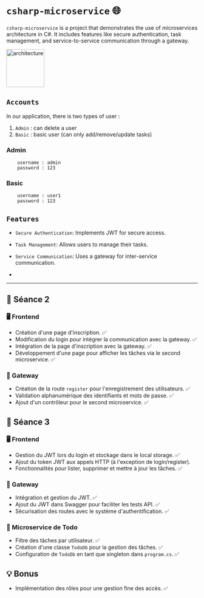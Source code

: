 # ``csharp-microservice`` 🌐

`csharp-microservice` is a project that demonstrates the use of microservices architecture in C#. 
It includes features like secure authentication, task management, and service-to-service communication through a gateway.

<img src="https://i.ibb.co/Z16WHMx/architecture.png" alt="architecture" width="100" height="100">

## ``Accounts``

In our application, there is two types of user :
1. ``Admin`` : can delete a user 
2. ``Basic`` : basic user (can only add/remove/update tasks)

### Admin
```
	username : admin
	password : 123
```

### Basic

````
	username : user1
	password : 123
````

## ``Features``

- ``Secure Authentication``: Implements JWT for secure access.
- ``Task Management``: Allows users to manage their tasks.
- ``Service Communication``: Uses a gateway for inter-service communication.

-
-----------------------------------------------------------------------------------------------------------

## 📅 Séance 2 

### 🖥️ Frontend
- Création d'une page d'inscription. ✅
- Modification du login pour intégrer la communication avec la gateway. ✅
- Intégration de la page d'inscription avec la gateway. ✅
- Développement d'une page pour afficher les tâches via le second microservice. ✅

### 🌉 Gateway
- Création de la route `register` pour l'enregistrement des utilisateurs. ✅
- Validation alphanumérique des identifiants et mots de passe. ✅
- Ajout d'un contrôleur pour le second microservice. ✅

## 📅 Séance 3

### 🖥️ Frontend
- Gestion du JWT lors du login et stockage dans le local storage. ✅
- Ajout du token JWT aux appels HTTP (à l'exception de login/register).
- Fonctionnalités pour lister, supprimer et mettre à jour les tâches. ✅

### 🌉 Gateway
- Intégration et gestion du JWT. ✅
- Ajout du JWT dans Swagger pour faciliter les tests API. ✅
- Sécurisation des routes avec le système d'authentification. ✅

### 📝 Microservice de Todo
- Filtre des tâches par utilisateur. ✅
- Création d'une classe `TodoDb` pour la gestion des tâches. ✅
- Configuration de `TodoDb` en tant que singleton dans `program.cs`. ✅

## 💡 Bonus
- Implémentation des rôles pour une gestion fine des accès. ✅